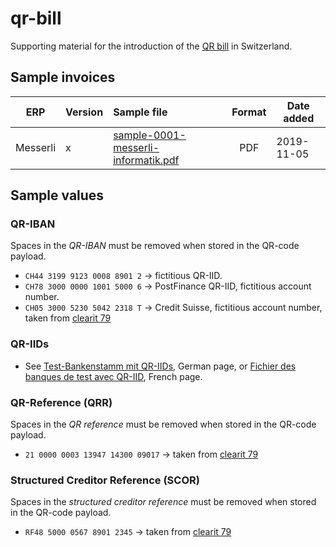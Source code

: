# qr-bill

Supporting material for the introduction of the [QR bill](https://www.swiss-qr-invoice.org) in Switzerland.

## Sample invoices

| ERP         | Version | Sample file  | Format | Date added |
|-------------|---------|:-------------|:------:|------------|
| Messerli    | x       | [sample-0001-messerli-informatik.pdf](invoices/sample-0001-messerli-informatik.pdf) | PDF | 2019-11-05 |

## Sample values

### QR-IBAN

Spaces in the _QR-IBAN_ must be removed when stored in the QR-code payload.

* `CH44 3199 9123 0008 8901 2` &rarr; fictitious QR-IID.
* `CH78 3000 0000 1001 5000 6` &rarr; PostFinance QR-IID, fictitious account number.
* `CH05 3000 5230 5042 2318 T` &rarr; Credit Suisse, fictitious account number, taken from [clearit 79](https://www.six-group.com/interbank-clearing/dam/downloads/de/clearit/79/edition.pdf)

### QR-IIDs

* See [Test-Bankenstamm mit QR-IIDs](https://www.paymentstandards.ch/de/shared/communication-grid/bankenstamm.html), German page, or [Fichier des banques de test avec QR-IID](https://www.paymentstandards.ch/fr/shared/communication-grid/bankenstamm.html), French page.

### QR-Reference (QRR)

Spaces in the _QR reference_ must be removed when stored in the QR-code payload.

* `21 0000 0003 13947 14300 09017` &rarr; taken from [clearit 79](https://www.six-group.com/interbank-clearing/dam/downloads/de/clearit/79/edition.pdf)

### Structured Creditor Reference (SCOR)

Spaces in the _structured creditor reference_ must be removed when stored in the QR-code payload.

* `RF48 5000 0567 8901 2345` &rarr; taken from [clearit 79](https://www.six-group.com/interbank-clearing/dam/downloads/de/clearit/79/edition.pdf)
